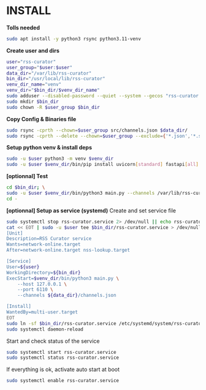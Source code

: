 INSTALL
=======

**Tolls needed**
```bash
sudo apt install -y python3 rsync python3.11-venv
```

**Create user and dirs**
```bash
user="rss-curator"
user_group="$user:$user"
data_dir="/var/lib/rss-curator"
bin_dir="/usr/local/lib/rss-curator"
venv_dir_name="venv"
venv_dir="$bin_dir/$venv_dir_name"
sudo adduser --disabled-password --quiet --system --gecos "rss-curator user" --home $data_dir --group $user
sudo mkdir $bin_dir
sudo chown -R $user_group $bin_dir
```

**Copy Config & Binaries file**
```bash
sudo rsync -cprth --chown=$user_group src/channels.json $data_dir/
sudo rsync -cprth --delete --chown=$user_group --exclude={'*.json','*.service',${venv_dir_name}} src/ $bin_dir/
```

**Setup python venv & install deps**
```bash
sudo -u $user python3 -m venv $venv_dir
sudo -u $user $venv_dir/bin/pip install uvicorn[standard] fastapi[all] lxml requests
```

**[optionnal] Test**
```bash
cd $bin_dir; \
sudo -u $user $venv_dir/bin/python3 main.py --channels /var/lib/rss-curator/channels.json; \
cd -
```

**[optionnal] Setup as service (systemd)**
Create and set service file
```bash
sudo systemctl stop rss-curator.service 2> /dev/null || echo rss-curator.service not yet installed
cat << EOT | sudo -u $user tee $bin_dir/rss-curator.service > /dev/null
[Unit]
Description=RSS Curator service
Wants=network-online.target
After=network-online.target nss-lookup.target

[Service]
User=${user}
WorkingDirectory=${bin_dir}
ExecStart=$venv_dir/bin/python3 main.py \
    --host 127.0.0.1 \
    --port 6110 \
    --channels ${data_dir}/channels.json

[Install]
WantedBy=multi-user.target
EOT
sudo ln -sf $bin_dir/rss-curator.service /etc/systemd/system/rss-curator.service
sudo systemctl daemon-reload
```

Start and check status of the service
```bash
sudo systemctl start rss-curator.service
sudo systemctl status rss-curator.service
```

If everything is ok, activate auto start at boot
```bash
sudo systemctl enable rss-curator.service
```